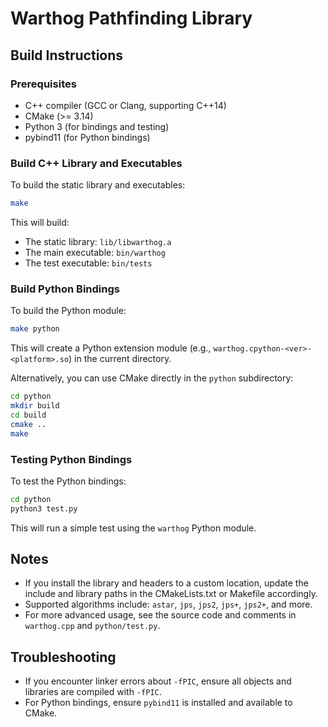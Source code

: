 # Warthog Pathfinding Library

## Build Instructions

### Prerequisites

- C++ compiler (GCC or Clang, supporting C++14)
- CMake (>= 3.14)
- Python 3 (for bindings and testing)
- pybind11 (for Python bindings)

### Build C++ Library and Executables

To build the static library and executables:

```sh
make
```

This will build:
- The static library: `lib/libwarthog.a`
- The main executable: `bin/warthog`
- The test executable: `bin/tests`

### Build Python Bindings

To build the Python module:

```sh
make python
```

This will create a Python extension module (e.g., `warthog.cpython-<ver>-<platform>.so`) in the current directory.

Alternatively, you can use CMake directly in the `python` subdirectory:

```sh
cd python
mkdir build
cd build
cmake ..
make
```

### Testing Python Bindings

To test the Python bindings:

```sh
cd python
python3 test.py
```

This will run a simple test using the `warthog` Python module.

## Notes

- If you install the library and headers to a custom location, update the include and library paths in the CMakeLists.txt or Makefile accordingly.
- Supported algorithms include: `astar`, `jps`, `jps2`, `jps+`, `jps2+`, and more.
- For more advanced usage, see the source code and comments in `warthog.cpp` and `python/test.py`.

## Troubleshooting

- If you encounter linker errors about `-fPIC`, ensure all objects and libraries are compiled with `-fPIC`.
- For Python bindings, ensure `pybind11` is installed and available to CMake.
